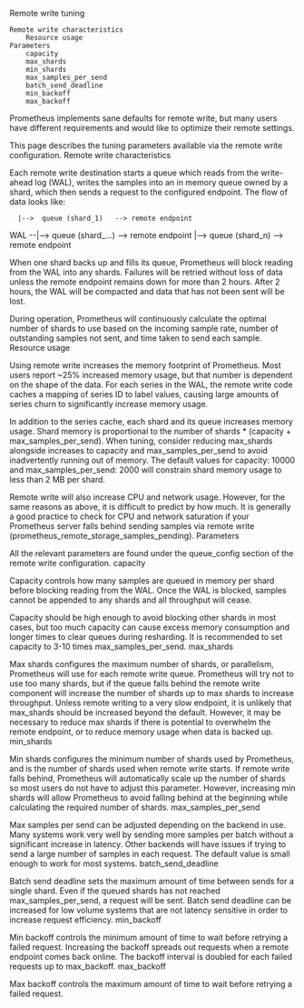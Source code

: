 Remote write tuning

    Remote write characteristics
        Resource usage
    Parameters
        capacity
        max_shards
        min_shards
        max_samples_per_send
        batch_send_deadline
        min_backoff
        max_backoff

Prometheus implements sane defaults for remote write, but many users have different requirements and would like to optimize their remote settings.

This page describes the tuning parameters available via the remote write configuration.
Remote write characteristics

Each remote write destination starts a queue which reads from the write-ahead log (WAL), writes the samples into an in memory queue owned by a shard, which then sends a request to the configured endpoint. The flow of data looks like:

      |-->  queue (shard_1)   --> remote endpoint

WAL --|--> queue (shard\_...) --> remote endpoint
|--> queue (shard_n) --> remote endpoint

When one shard backs up and fills its queue, Prometheus will block reading from the WAL into any shards. Failures will be retried without loss of data unless the remote endpoint remains down for more than 2 hours. After 2 hours, the WAL will be compacted and data that has not been sent will be lost.

During operation, Prometheus will continuously calculate the optimal number of shards to use based on the incoming sample rate, number of outstanding samples not sent, and time taken to send each sample.
Resource usage

Using remote write increases the memory footprint of Prometheus. Most users report ~25% increased memory usage, but that number is dependent on the shape of the data. For each series in the WAL, the remote write code caches a mapping of series ID to label values, causing large amounts of series churn to significantly increase memory usage.

In addition to the series cache, each shard and its queue increases memory usage. Shard memory is proportional to the number of shards \* (capacity + max_samples_per_send). When tuning, consider reducing max_shards alongside increases to capacity and max_samples_per_send to avoid inadvertently running out of memory. The default values for capacity: 10000 and max_samples_per_send: 2000 will constrain shard memory usage to less than 2 MB per shard.

Remote write will also increase CPU and network usage. However, for the same reasons as above, it is difficult to predict by how much. It is generally a good practice to check for CPU and network saturation if your Prometheus server falls behind sending samples via remote write (prometheus_remote_storage_samples_pending).
Parameters

All the relevant parameters are found under the queue_config section of the remote write configuration.
capacity

Capacity controls how many samples are queued in memory per shard before blocking reading from the WAL. Once the WAL is blocked, samples cannot be appended to any shards and all throughput will cease.

Capacity should be high enough to avoid blocking other shards in most cases, but too much capacity can cause excess memory consumption and longer times to clear queues during resharding. It is recommended to set capacity to 3-10 times max_samples_per_send.
max_shards

Max shards configures the maximum number of shards, or parallelism, Prometheus will use for each remote write queue. Prometheus will try not to use too many shards, but if the queue falls behind the remote write component will increase the number of shards up to max shards to increase throughput. Unless remote writing to a very slow endpoint, it is unlikely that max_shards should be increased beyond the default. However, it may be necessary to reduce max shards if there is potential to overwhelm the remote endpoint, or to reduce memory usage when data is backed up.
min_shards

Min shards configures the minimum number of shards used by Prometheus, and is the number of shards used when remote write starts. If remote write falls behind, Prometheus will automatically scale up the number of shards so most users do not have to adjust this parameter. However, increasing min shards will allow Prometheus to avoid falling behind at the beginning while calculating the required number of shards.
max_samples_per_send

Max samples per send can be adjusted depending on the backend in use. Many systems work very well by sending more samples per batch without a significant increase in latency. Other backends will have issues if trying to send a large number of samples in each request. The default value is small enough to work for most systems.
batch_send_deadline

Batch send deadline sets the maximum amount of time between sends for a single shard. Even if the queued shards has not reached max_samples_per_send, a request will be sent. Batch send deadline can be increased for low volume systems that are not latency sensitive in order to increase request efficiency.
min_backoff

Min backoff controls the minimum amount of time to wait before retrying a failed request. Increasing the backoff spreads out requests when a remote endpoint comes back online. The backoff interval is doubled for each failed requests up to max_backoff.
max_backoff

Max backoff controls the maximum amount of time to wait before retrying a failed request.
